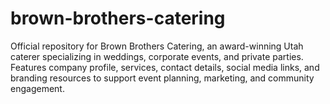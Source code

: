 # brown-brothers-catering
Official repository for Brown Brothers Catering, an award-winning Utah caterer specializing in weddings, corporate events, and private parties. Features company profile, services, contact details, social media links, and branding resources to support event planning, marketing, and community engagement.
